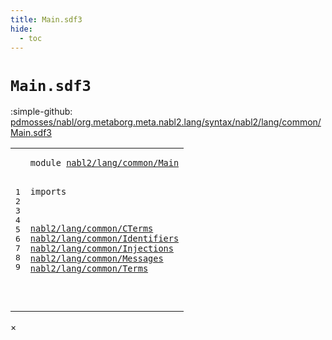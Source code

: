```yaml
---
title: Main.sdf3
hide:
  - toc
---
```


# `Main.sdf3`

:simple-github: [pdmosses/nabl/org.metaborg.meta.nabl2.lang/syntax/nabl2/lang/common/Main.sdf3]

[pdmosses/nabl/org.metaborg.meta.nabl2.lang/syntax/nabl2/lang/common/Main.sdf3]: https://github.com/pdmosses/nabl/blob/master/org.metaborg.meta.nabl2.lang/syntax/nabl2/lang/common/Main.sdf3 "The source file on GitHub"

<div class="sdf3"><table class="highlighttable"><tbody><tr><td class="linenos"><div class="linenodiv"><pre><span></span>1
2
3
4
5
6
7
8
9
</pre></div></td>
<td class="code"><pre><code><span class="keyword">module</span> <a href="../../Main.sdf3/#nabl2/lang/common/Main_5_3" id="nabl2/lang/common/Main_1_8" title="Referenced at ../../Main.sdf3 line 5">nabl2/lang/common/Main</a>

<span class="keyword">imports</span>

  <a href="../CTerms.sdf3/#nabl2/lang/common/CTerms_1_8" id="nabl2/lang/common/CTerms_5_3" title="Defined at ../CTerms.sdf3 line 1">nabl2/lang/common/CTerms</a>
  <a href="../Identifiers.sdf3/#nabl2/lang/common/Identifiers_1_8" id="nabl2/lang/common/Identifiers_6_3" title="Defined at ../Identifiers.sdf3 line 1">nabl2/lang/common/Identifiers</a>
  <a href="../Injections.sdf3/#nabl2/lang/common/Injections_1_8" id="nabl2/lang/common/Injections_7_3" title="Defined at ../Injections.sdf3 line 1">nabl2/lang/common/Injections</a>
  <a href="../Messages.sdf3/#nabl2/lang/common/Messages_1_8" id="nabl2/lang/common/Messages_8_3" title="Defined at ../Messages.sdf3 line 1">nabl2/lang/common/Messages</a>
  <a href="../Terms.sdf3/#nabl2/lang/common/Terms_1_8" id="nabl2/lang/common/Terms_9_3" title="Defined at ../Terms.sdf3 line 1">nabl2/lang/common/Terms</a>


</code></pre></td></tr></tbody></table></div>

<div id="modal">
  <div id="modal-content">
    <span id="modal-close">&times;</span>
    <h2 id="modal-h2"></h2>
    <p  id="modal-p"></p>
    <ul id="modal-ul"></ul>
  </div>
</div>
